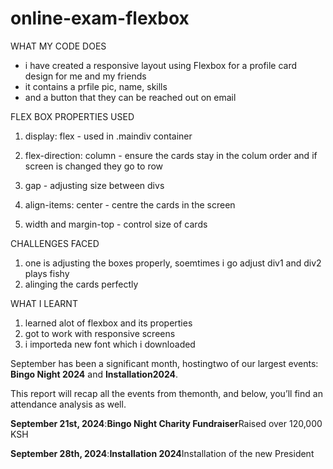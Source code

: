 # online-exam-flexbox

WHAT MY CODE DOES
 - i have created a responsive layout using Flexbox for a profile card design for me and my friends
 - it contains a prfile pic, name, skills
 - and a button that they can be reached out on email

FLEX BOX PROPERTIES USED

1. display: flex - used in  .maindiv container 

2. flex-direction: column - ensure the cards stay in the colum order and if screen is changed they go to row

3. gap - adjusting size between divs

4. align-items: center - centre the cards in the screen

5. width and margin-top - control size of cards 

CHALLENGES FACED
1. one is adjusting the boxes properly, soemtimes i go adjust div1 and div2 plays fishy
2. alinging the cards perfectly 

WHAT I LEARNT
1. learned alot of flexbox and its properties
2. got to work with responsive screens
3. i importeda new font which i downloaded

September has been a significant month, hostingtwo of our largest events: **Bingo Night 2024** and **Installation2024**.

This report will recap all the events from themonth, and below, you’ll find an attendance analysis as well.

**September 21st, 2024**:**Bingo Night Charity Fundraiser**Raised over 120,000 KSH

**September 28th, 2024**:**Installation 2024**Installation of the new President